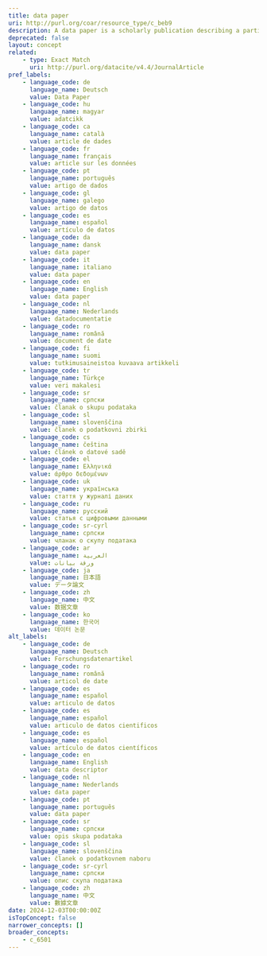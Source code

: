 ```yaml
---
title: data paper
uri: http://purl.org/coar/resource_type/c_beb9
description: A data paper is a scholarly publication describing a particular dataset or group of dataset, published in the form of a peer-reviewed article in a scholarly journal. The main purpose of a data paper is to describe data, the circumstances of their collection, and information related to data features, access and potential reuse. Adapted from https://en.wikipedia.org/wiki/Data_paper and http://www.gbif.org/publishing-data/data-papers
deprecated: false
layout: concept
related:
    - type: Exact Match
      uri: http://purl.org/datacite/v4.4/JournalArticle
pref_labels:
    - language_code: de
      language_name: Deutsch
      value: Data Paper
    - language_code: hu
      language_name: magyar
      value: adatcikk
    - language_code: ca
      language_name: català
      value: article de dades
    - language_code: fr
      language_name: français
      value: article sur les données
    - language_code: pt
      language_name: português
      value: artigo de dados
    - language_code: gl
      language_name: galego
      value: artigo de datos
    - language_code: es
      language_name: español
      value: artículo de datos
    - language_code: da
      language_name: dansk
      value: data paper
    - language_code: it
      language_name: italiano
      value: data paper
    - language_code: en
      language_name: English
      value: data paper
    - language_code: nl
      language_name: Nederlands
      value: datadocumentatie
    - language_code: ro
      language_name: română
      value: document de date
    - language_code: fi
      language_name: suomi
      value: tutkimusaineistoa kuvaava artikkeli
    - language_code: tr
      language_name: Türkçe
      value: veri makalesi
    - language_code: sr
      language_name: српски
      value: članak o skupu podataka
    - language_code: sl
      language_name: slovenščina
      value: članek o podatkovni zbirki
    - language_code: cs
      language_name: čeština
      value: článek o datové sadě
    - language_code: el
      language_name: Ελληνικά
      value: άρθρο δεδομένων
    - language_code: uk
      language_name: українська
      value: стаття у журналі даних
    - language_code: ru
      language_name: русский
      value: статья с цифровыми данными
    - language_code: sr-cyrl
      language_name: српски
      value: чланак о скупу података
    - language_code: ar
      language_name: العربية
      value: ورقة بيانات
    - language_code: ja
      language_name: 日本語
      value: データ論文
    - language_code: zh
      language_name: 中文
      value: 数据文章
    - language_code: ko
      language_name: 한국어
      value: 데이터 논문
alt_labels:
    - language_code: de
      language_name: Deutsch
      value: Forschungsdatenartikel
    - language_code: ro
      language_name: română
      value: articol de date
    - language_code: es
      language_name: español
      value: articulo de datos
    - language_code: es
      language_name: español
      value: articulo de datos cientificos
    - language_code: es
      language_name: español
      value: artículo de datos científicos
    - language_code: en
      language_name: English
      value: data descriptor
    - language_code: nl
      language_name: Nederlands
      value: data paper
    - language_code: pt
      language_name: português
      value: data paper
    - language_code: sr
      language_name: српски
      value: opis skupa podataka
    - language_code: sl
      language_name: slovenščina
      value: članek o podatkovnem naboru
    - language_code: sr-cyrl
      language_name: српски
      value: опис скупа података
    - language_code: zh
      language_name: 中文
      value: 數據文章
date: 2024-12-03T00:00:00Z
isTopConcept: false
narrower_concepts: []
broader_concepts:
    - c_6501
---
```


